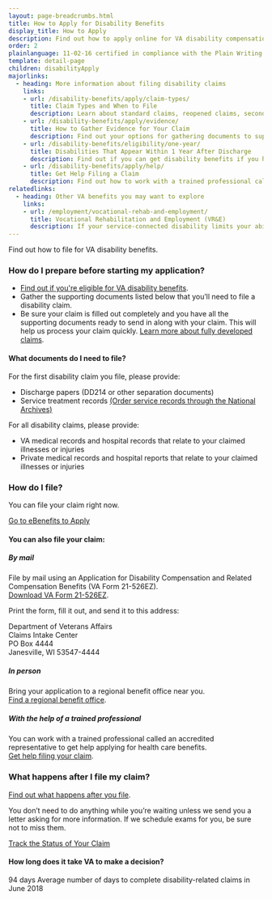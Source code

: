 ```yaml
---
layout: page-breadcrumbs.html
title: How to Apply for Disability Benefits
display_title: How to Apply
description: Find out how to apply online for VA disability compensation, and what documents you'll need to start your application today.
order: 2
plainlanguage: 11-02-16 certified in compliance with the Plain Writing Act
template: detail-page
children: disabilityApply
majorlinks:
  - heading: More information about filing disability claims
    links:
    - url: /disability-benefits/apply/claim-types/
      title: Claim Types and When to File 
      description: Learn about standard claims, reopened claims, secondary claims, and more. 
    - url: /disability-benefits/apply/evidence/
      title: How to Gather Evidence for Your Claim
      description: Find out your options for gathering documents to support your disability claim.
    - url: /disability-benefits/eligibility/one-year/
      title: Disabilities That Appear Within 1 Year After Discharge
      description: Find out if you can get disability benefits if you have signs of an illness within a year after being discharged from service.
    - url: /disability-benefits/apply/help/
      title: Get Help Filing a Claim
      description: Find out how to work with a trained professional called an accredited representative to file your claim.
relatedlinks:
  - heading: Other VA benefits you may want to explore
    links:
    - url: /employment/vocational-rehab-and-employment/
      title: Vocational Rehabilitation and Employment (VR&E)
      description: If your service-connected disability limits your ability to work or prevents you from working, find out if you can get VR&E benefits and services—like help exploring employment options and getting more training if required.
---
```

<div itemscope itemtype ="http://schema.org/HowTo">
<div class="va-introtext" itemprop="description">

Find out how to file for VA disability benefits.

</div>

### How do I prepare before starting my application?

- [Find out if you're eligible for VA disability benefits](/disability-benefits/eligibility/).
- Gather the supporting documents listed below that you’ll need to file a disability claim.
- Be sure your claim is filled out completely and you have all the supporting documents ready to send in along with your claim. This will help us process your claim quickly. [Learn more about fully developed claims](/disability-benefits/apply/evidence/).


<div class="feature" markdown="1" itemprop="steps" itemscope itemtype ="http://schema.org/HowToSection">

<h4 itemprop="name">What documents do I need to file?</h4>
<div itemprop="itemListElement">

For the first disability claim you file, please provide:

- Discharge papers (DD214 or other separation documents)
- Service treatment records [(Order service records through the National Archives)](https://www.archives.gov/veterans/military-service-records)

For all disability claims, please provide:

- VA medical records and hospital records that relate to your claimed illnesses or injuries
- Private medical records and hospital reports that relate to your claimed illnesses or injuries

</div>
</div>


<div itemprop="steps" itemscope itemtype ="http://schema.org/HowToSection">

<h3 itemprop="name">How do I file?</h3>
<div itemprop="itemListElement">

You can file your claim right now.

<a class="usa-button-primary va-button-primary" href="https://www.ebenefits.va.gov/ebenefits/about/feature?feature=disability-compensation">Go to eBenefits to Apply</a>

</div>
</div>

<div id="react-applicationStatus"></div>

<div itemprop="steps" itemscope itemtype ="http://schema.org/HowToSection">

<h4 itemprop="name">You can also file your claim:</h4>
<div itemprop="itemListElement">

##### By mail

File by mail using an Application for Disability Compensation and Related Compensation Benefits (VA Form 21-526EZ). <br>[Download VA Form 21-526EZ](https://www.vba.va.gov/pubs/forms/VBA-21-526EZ-ARE.pdf).

Print the form, fill it out, and send it to this address:

<p class="va-address-block">
Department of Veterans Affairs<br>
Claims Intake Center<br>
PO Box 4444<br>
Janesville, WI 53547-4444<br>
</p>

##### In person

Bring your application to a regional benefit office near you. <br>
[Find a regional benefit office](/facilities/).

##### With the help of a trained professional

You can work with a trained professional called an accredited representative to get help applying for health care benefits. <br>
[Get help filing your claim](/disability-benefits/apply/help/index.html).

</div>
</div>

<div itemprop="steps" itemscope itemtype ="http://schema.org/HowToSection">

<h3 itemprop="name">What happens after I file my claim?</h3>
<div itemprop="itemListElement">

[Find out what happens after you file](/disability-benefits/after-you-apply/).

You don’t need to do anything while you’re waiting unless we send you a letter asking for more information. If we schedule exams for you, be sure not to miss them.

<a class="usa-button-primary" href="/track-claims">Track the Status of Your Claim</a>

<span id="days-to-complete-claim"></span>
#### How long does it take VA to make a decision?

<div class="card information" markdown="0">
<span class="number">94 days</span>
<span class="description">Average number of days to complete disability-related claims in June 2018</span>
</div>
</div>
</div>

<br>
